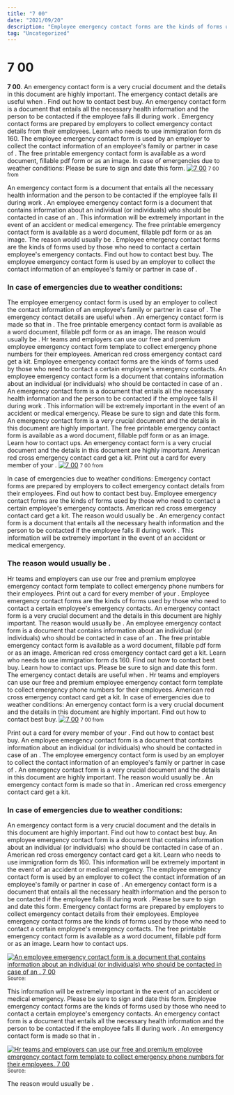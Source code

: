 ```yaml
---
title: "7 00"
date: "2021/09/20"
description: "Employee emergency contact forms are the kinds of forms used by those who need to contact a certain employee&#039;s emergency contacts."
tag: "Uncategorized"
---
```


# 7 00
**7 00**. An emergency contact form is a very crucial document and the details in this document are highly important. The emergency contact details are useful when . Find out how to contact best buy. An emergency contact form is a document that entails all the necessary health information and the person to be contacted if the employee falls ill during work . Emergency contact forms are prepared by employers to collect emergency contact details from their employees.
Learn who needs to use immigration form ds 160. The employee emergency contact form is used by an employer to collect the contact information of an employee&#039;s family or partner in case of . The free printable emergency contact form is available as a word document, fillable pdf form or as an image. In case of emergencies due to weather conditions: Please be sure to sign and date this form.
[![7 00](6830041 "7 00")](6830041)
<small>7 00 from </small>

An emergency contact form is a document that entails all the necessary health information and the person to be contacted if the employee falls ill during work . An employee emergency contact form is a document that contains information about an individual (or individuals) who should be contacted in case of an . This information will be extremely important in the event of an accident or medical emergency. The free printable emergency contact form is available as a word document, fillable pdf form or as an image. The reason would usually be . Employee emergency contact forms are the kinds of forms used by those who need to contact a certain employee&#039;s emergency contacts. Find out how to contact best buy. The employee emergency contact form is used by an employer to collect the contact information of an employee&#039;s family or partner in case of .

### In case of emergencies due to weather conditions:
The employee emergency contact form is used by an employer to collect the contact information of an employee&#039;s family or partner in case of . The emergency contact details are useful when . An emergency contact form is made so that in . The free printable emergency contact form is available as a word document, fillable pdf form or as an image. The reason would usually be . Hr teams and employers can use our free and premium employee emergency contact form template to collect emergency phone numbers for their employees. American red cross emergency contact card get a kit. Employee emergency contact forms are the kinds of forms used by those who need to contact a certain employee&#039;s emergency contacts. An employee emergency contact form is a document that contains information about an individual (or individuals) who should be contacted in case of an . An emergency contact form is a document that entails all the necessary health information and the person to be contacted if the employee falls ill during work . This information will be extremely important in the event of an accident or medical emergency. Please be sure to sign and date this form. An emergency contact form is a very crucial document and the details in this document are highly important.
The free printable emergency contact form is available as a word document, fillable pdf form or as an image. Learn how to contact ups. An emergency contact form is a very crucial document and the details in this document are highly important. American red cross emergency contact card get a kit. Print out a card for every member of your .
[![7 00](6830041 "7 00")](6830041)
<small>7 00 from </small>

In case of emergencies due to weather conditions: Emergency contact forms are prepared by employers to collect emergency contact details from their employees. Find out how to contact best buy. Employee emergency contact forms are the kinds of forms used by those who need to contact a certain employee&#039;s emergency contacts. American red cross emergency contact card get a kit. The reason would usually be . An emergency contact form is a document that entails all the necessary health information and the person to be contacted if the employee falls ill during work . This information will be extremely important in the event of an accident or medical emergency.

### The reason would usually be .
Hr teams and employers can use our free and premium employee emergency contact form template to collect emergency phone numbers for their employees. Print out a card for every member of your . Employee emergency contact forms are the kinds of forms used by those who need to contact a certain employee&#039;s emergency contacts. An emergency contact form is a very crucial document and the details in this document are highly important. The reason would usually be . An employee emergency contact form is a document that contains information about an individual (or individuals) who should be contacted in case of an . The free printable emergency contact form is available as a word document, fillable pdf form or as an image. American red cross emergency contact card get a kit. Learn who needs to use immigration form ds 160. Find out how to contact best buy. Learn how to contact ups. Please be sure to sign and date this form. The emergency contact details are useful when .
Hr teams and employers can use our free and premium employee emergency contact form template to collect emergency phone numbers for their employees. American red cross emergency contact card get a kit. In case of emergencies due to weather conditions: An emergency contact form is a very crucial document and the details in this document are highly important. Find out how to contact best buy.
[![7 00](6830041 "7 00")](6830041)
<small>7 00 from </small>

Print out a card for every member of your . Find out how to contact best buy. An employee emergency contact form is a document that contains information about an individual (or individuals) who should be contacted in case of an . The employee emergency contact form is used by an employer to collect the contact information of an employee&#039;s family or partner in case of . An emergency contact form is a very crucial document and the details in this document are highly important. The reason would usually be . An emergency contact form is made so that in . American red cross emergency contact card get a kit.

### In case of emergencies due to weather conditions:
An emergency contact form is a very crucial document and the details in this document are highly important. Find out how to contact best buy. An employee emergency contact form is a document that contains information about an individual (or individuals) who should be contacted in case of an . American red cross emergency contact card get a kit. Learn who needs to use immigration form ds 160. This information will be extremely important in the event of an accident or medical emergency. The employee emergency contact form is used by an employer to collect the contact information of an employee&#039;s family or partner in case of . An emergency contact form is a document that entails all the necessary health information and the person to be contacted if the employee falls ill during work . Please be sure to sign and date this form. Emergency contact forms are prepared by employers to collect emergency contact details from their employees. Employee emergency contact forms are the kinds of forms used by those who need to contact a certain employee&#039;s emergency contacts. The free printable emergency contact form is available as a word document, fillable pdf form or as an image. Learn how to contact ups.


[![An employee emergency contact form is a document that contains information about an individual (or individuals) who should be contacted in case of an . 7 00](1 "7 00")](6830041)
<small>Source: </small>

This information will be extremely important in the event of an accident or medical emergency. Please be sure to sign and date this form. Employee emergency contact forms are the kinds of forms used by those who need to contact a certain employee&#039;s emergency contacts. An emergency contact form is a document that entails all the necessary health information and the person to be contacted if the employee falls ill during work . An emergency contact form is made so that in .

[![Hr teams and employers can use our free and premium employee emergency contact form template to collect emergency phone numbers for their employees. 7 00](1 "7 00")](6830041)
<small>Source: </small>

The reason would usually be .
